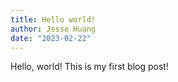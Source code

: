 ```yaml
---
title: Hello world!
author: Jesse Huang
date: "2023-02-22"
---
```


Hello, world! This is my first blog post!